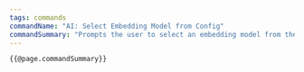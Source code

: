 ```yaml
---
tags: commands
commandName: "AI: Select Embedding Model from Config"
commandSummary: "Prompts the user to select an embedding model from the configured models."
---
```


```template
{{@page.commandSummary}}
```